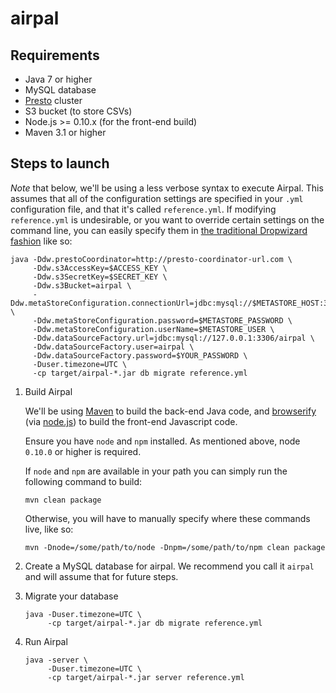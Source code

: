 # airpal

## Requirements

* Java 7 or higher
* MySQL database
* [Presto](http://prestodb.io) cluster
* S3 bucket (to store CSVs)
* Node.js >= 0.10.x (for the front-end build)
* Maven 3.1 or higher


## Steps to launch

*Note* that below, we'll be using a less verbose syntax to execute Airpal. This assumes
that all of the configuration settings are specified in your `.yml` configuration file,
and that it's called `reference.yml`.
If modifying `reference.yml` is undesirable, or you want to override certain settings on the command line,
you can easily specify them in [the traditional Dropwizard fashion](https://dropwizard.github.io/dropwizard/manual/core.html#configuration) like so:

```
java -Ddw.prestoCoordinator=http://presto-coordinator-url.com \
     -Ddw.s3AccessKey=$ACCESS_KEY \
     -Ddw.s3SecretKey=$SECRET_KEY \
     -Ddw.s3Bucket=airpal \
     -Ddw.metaStoreConfiguration.connectionUrl=jdbc:mysql://$METASTORE_HOST:3306/metastore \
     -Ddw.metaStoreConfiguration.password=$METASTORE_PASSWORD \
     -Ddw.metaStoreConfiguration.userName=$METASTORE_USER \
     -Ddw.dataSourceFactory.url=jdbc:mysql://127.0.0.1:3306/airpal \
     -Ddw.dataSourceFactory.user=airpal \
     -Ddw.dataSourceFactory.password=$YOUR_PASSWORD \
     -Duser.timezone=UTC \
     -cp target/airpal-*.jar db migrate reference.yml
```

1. Build Airpal

    We'll be using [Maven](http://maven.apache.org/) to build the back-end Java code,
    and [browserify](http://browserify.org/) (via [node.js](http://nodejs.org/)) to build
    the front-end Javascript code.
    
    Ensure you have `node` and `npm` installed. As mentioned above, node `0.10.0` or higher is
    required.

    If `node` and `npm` are available in your path you can simply run the following command to build:

    ```
    mvn clean package
    ```

    Otherwise, you will have to manually specify where these commands live, like so:

    ```
    mvn -Dnode=/some/path/to/node -Dnpm=/some/path/to/npm clean package
    ```
2. Create a MySQL database for airpal. We recommend you call it `airpal` and will assume that for future steps.

3. Migrate your database

    ```
    java -Duser.timezone=UTC \
         -cp target/airpal-*.jar db migrate reference.yml
    ```

4. Run Airpal

    ```
    java -server \
         -Duser.timezone=UTC \
         -cp target/airpal-*.jar server reference.yml
    ```
